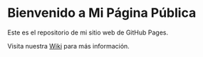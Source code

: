 # Bienvenido a Mi Página Pública

Este es el repositorio de mi sitio web de GitHub Pages. 

Visita nuestra [Wiki](https://github.com/jorgepas12/repoweb.wiki.git) para más información.
